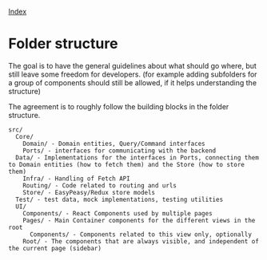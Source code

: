 [Index](./index.md)

# Folder structure

The goal is to have the general guidelines about what should go where, but still leave some freedom for developers.
(for example adding subfolders for a group of components should still be allowed, if it helps understanding the structure)

The agreement is to roughly follow the building blocks in the folder structure.

```
src/
  Core/
    Domain/ - Domain entities, Query/Command interfaces
    Ports/ - interfaces for communicating with the backend
  Data/ - Implementations for the interfaces in Ports, connecting them to Domain entities (how to fetch them) and the Store (how to store them)
    Infra/ - Handling of Fetch API
    Routing/ - Code related to routing and urls
    Store/ - EasyPeasy/Redux store models
  Test/ - test data, mock implementations, testing utilities
  UI/
    Components/ - React Components used by multiple pages
    Pages/ - Main Container components for the different views in the root
      Components/ - Components related to this view only, optionally
    Root/ - The components that are always visible, and independent of the current page (sidebar)
```
